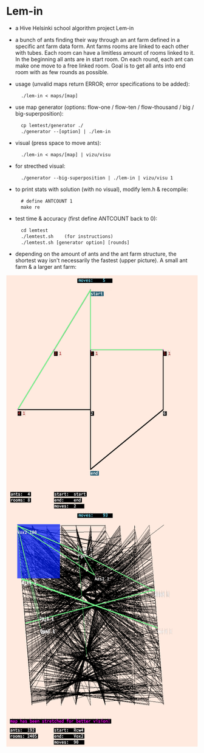 # Lem-in

- a Hive Helsinki school algorithm project Lem-in

- a bunch of ants finding their way through an ant farm defined in a specific ant farm data form. Ant farms rooms are linked to each other with tubes. Each room can have a limitless amount of rooms linked to it. In the beginning all ants are in start room. On each round, each ant can make one move to a free linked room. Goal is to get all ants into end room with as few rounds as possible.   


- usage (unvalid maps return ERROR; error specifications to be added):

		./lem-in < maps/[map]

- use map generator (options: flow-one / flow-ten / flow-thousand / big / big-superposition):

		cp lemtest/generator ./
		./generator --[option] | ./lem-in


- visual (press space to move ants):

		./lem-in < maps/[map] | vizu/visu

- for strecthed visual: 

		./generator --big-superposition | ./lem-in | vizu/visu 1

- to print stats with solution (with no visual), modify lem.h & recompile:
		
		# define ANTCOUNT 1
		make re

- test time & accuracy (first define ANTCOUNT back to 0):

		cd lemtest
		./lemtest.sh 	(for instructions)
		./lemtest.sh [generator option] [rounds]

- depending on the amount of ants and the ant farm structure, the shortest way isn't necessarily the fastest (upper picture). A small ant farm & a larger ant farm: 
<img align="left" width="620" height="620" SRC="pics/lem_1.png">
<img align="left" width="620" height="620" SRC="pics/lem_2.png">
